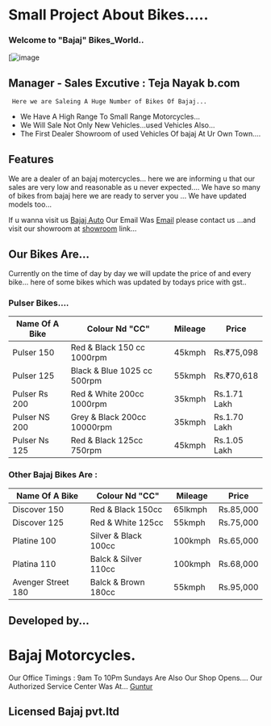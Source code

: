 # Small Project About Bikes.....
### Welcome to  "Bajaj" Bikes_World..
[![image](https://i0.wp.com/zeevector.com/wp-content/uploads/2020/05/Bajaj-Bikes-Logo-PNG.png?fit=1139%2C503&ssl=1)

## Manager - Sales Excutive : Teja Nayak b.com
```
 Here we are Saleing A Huge Number of Bikes Of Bajaj...
```
- We Have A High Range To Small Range Motorcycles...
- We Will Sale Not Only New Vehicles...used Vehicles Also...
- The First Dealer Showroom of used Vehicles Of bajaj At Ur Own Town....

## Features

We are a dealer of an bajaj  motercycles... here we are informing u that
our sales are very low and reasonable as u never expected....
We have so many of bikes from bajaj here we are ready to server  you ...
We have updated models too...

 

If u wanna visit us [Bajaj Auto](https://www.bajajauto.com/)
Our Email Was [Email](https://mail.google.com/mail/u/0/?tab=rm&ogbl#inbox)
please contact us ...and visit our showroom at [showroom](https://www.google.com/search?q=maps%20bajaj%20showroom%20in%20guntur&sxsrf=ALiCzsYoZtBz3AB9rqVZjMo-1gxd85w63w:1672899719729&ei=dmy2Y_PSNceSjuMP7_KrkAI&ved=2ahUKEwii56eM5a_8AhXH7zgGHVsKC9UQvS56BAgOEAE&uact=5&oq=maps+bajaj+showroom+in+gnt&gs_lcp=Cgxnd3Mtd2l6LXNlcnAQAzIHCCEQoAEQCjIHCCEQoAEQCjIHCCEQoAEQCjoKCAAQRxDWBBCwAzoHCAAQsAMQQzoECCMQJzoFCAAQgAQ6CAgAEIAEEMsBOgYIABAWEB46CAgAEBYQHhAKOgoIABCABBCHAhAUOgQIABBDOgsIABCABBCxAxCDAToFCC4QgAQ6CAgAEIAEELEDOgUIABCRAjoCCCY6CAgAEBYQHhAPOgUIABCGAzoFCCEQoAE6BAghEBVKBAhBGABKBAhGGABQlANYyWpgo21oA3ABeACAAZ0CiAHwLpIBBjAuMzAuNJgBAKABAcgBCsABAQ&sclient=gws-wiz-serp&tbs=lf:1,lf_ui:4&tbm=lcl&rflfq=1&num=10&rldimm=3654154523036744004&lqi=Ch1tYXBzIGJhamFqIHNob3dyb29tIGluIGd1bnR1ciIDiAEBSMXnnpfwqoCACFohEAAQARgAGAEYAyIVYmFqYWogc2hvd3Jvb20gaW4gZ250kgERbW90b3JjeWNsZV9kZWFsZXKaASRDaGREU1VoTk1HOW5TMFZKUTBGblNVTkxiSFJFTWpCM1JSQUI&sa=X&rlst=f#rlfi=hd:;si:3654154523036744004,l,Ch1tYXBzIGJhamFqIHNob3dyb29tIGluIGd1bnR1ciIDiAEBSMXnnpfwqoCACFohEAAQARgAGAEYAyIVYmFqYWogc2hvd3Jvb20gaW4gZ250kgERbW90b3JjeWNsZV9kZWFsZXKaASRDaGREU1VoTk1HOW5TMFZKUTBGblNVTkxiSFJFTWpCM1JSQUI;mv:[[16.335579799999998,80.4854933],[16.2925438,80.4209386]];tbs:lrf:!1m4!1u3!2m2!3m1!1e1!2m1!1e3!3sIAE,lf:1,lf_ui:4) link...

 
## Our Bikes Are...

 Currently on the time of day by day we will update the price of and every bike...
 here of some bikes which was updated by todays price with gst..
 ### Pulser Bikes....
| Name Of A Bike | Colour Nd "CC" | Mileage | Price |
| ------ | ------ | -------- | ------ |
| Pulser 150 | Red & Black 150 cc 1000rpm | 45kmph | Rs.₹75,098  | 
| Pulser 125 | Black & Blue 1025 cc 500rpm| 55kmph |Rs.₹70,618 |
| Pulser Rs 200 | Red & White 200cc 1000rpm| 35kmph |Rs.1.71 Lakh |
| Pulser NS 200 |Grey & Black 200cc 10000rpm | 35kmph |Rs.1.70 Lakh |
| Pulser Ns 125 |Red & Black 125cc 750rpm | 45kmph | Rs.1.05 Lakh

### Other Bajaj Bikes Are :
|Name Of A Bike | Colour Nd "CC" | Mileage | Price |
|---------------|-----------------|---------|--------|
|Discover 150 | Red & Black 150cc | 65lkmph | Rs.85,000|
|Discover 125 | Red & White 125cc | 55kmph | Rs.75,000 |
|Platine 100 | Silver & Black 100cc | 100kmph | Rs.65,000|
|Platina 110 | Balck & Silver 110cc | 100kmph | Rs.68,000|
|Avenger Street 180 | Balck & Brown 180cc | 55kmph | Rs.95,000
## Developed by...
# Bajaj Motorcycles.

Our Office Timings : 9am To 10Pm
Sundays Are Also Our Shop Opens....
Our Authorized Service Center Was At...
[Guntur](https://www.google.com/search?q=bajaj%20service%20center%20guntur%20maps&sxsrf=ALiCzsaS-ZgBRGQ6w5X3M0zvKzOrdNGylA:1672901848662&ei=w3S2Y9b6O7Hn4-EP5suayAE&ved=2ahUKEwimx7uD7a_8AhVwgWMGHSLpCYcQvS56BAgKEAE&uact=5&oq=bajaj+service+center+guntur+maps&gs_lcp=Cgxnd3Mtd2l6LXNlcnAQAzIFCCEQoAEyBQghEKABMgUIIRCgATIFCCEQoAE6BggAEBYQHjoICAAQFhAeEA86BQgAEIYDSgQIQRgASgQIRhgAUABY0wtgrhJoAHABeAGAAfEDiAHlC5IBCTAuMi4yLjEuMZgBAKABAcABAQ&sclient=gws-wiz-serp&tbs=lf:1,lf_ui:4&tbm=lcl&rflfq=1&num=10&rldimm=3654154523036744004&lqi=CiBiYWphaiBzZXJ2aWNlIGNlbnRlciBndW50dXIgbWFwcyIDiAEBSMXnnpfwqoCACFovEAAQARACGAAYAyIbYmFqYWogc2VydmljZSBjZW50ZXIgZ3VudHVyKgYIAxABEAKSARFtb3RvcmN5Y2xlX2RlYWxlcpoBI0NoWkRTVWhOTUc5blMwVkpRMEZuU1VRME0xOHROMUpCRUFFqgEcEAEqGCIUYmFqYWogc2VydmljZSBjZW50ZXIoAA&sa=X&rlst=f#rlfi=hd:;si:3654154523036744004,l,CiBiYWphaiBzZXJ2aWNlIGNlbnRlciBndW50dXIgbWFwcyIDiAEBSMXnnpfwqoCACFovEAAQARACGAAYAyIbYmFqYWogc2VydmljZSBjZW50ZXIgZ3VudHVyKgYIAxABEAKSARFtb3RvcmN5Y2xlX2RlYWxlcpoBI0NoWkRTVWhOTUc5blMwVkpRMEZuU1VRME0xOHROMUpCRUFFqgEcEAEqGCIUYmFqYWogc2VydmljZSBjZW50ZXIoAA;mv:[[16.4017506,80.50236509999999],[16.279603599999998,80.12481509999999]];tbs:lrf:!1m4!1u3!2m2!3m1!1e1!2m1!1e3!3sIAE,lf:1,lf_ui:4)

## Licensed Bajaj pvt.ltd 